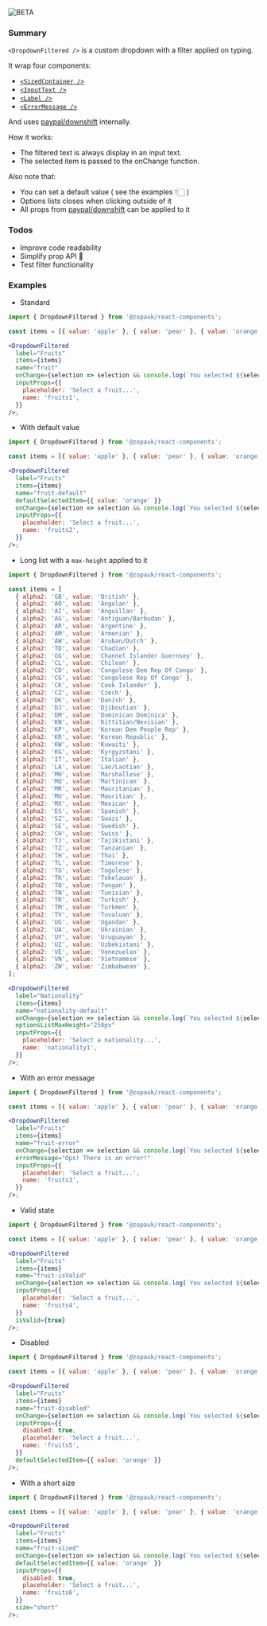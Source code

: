 ![BETA](https://img.shields.io/badge/BETA-0.0.4-yellow.svg)

### Summary

`<DropdownFiltered />` is a custom dropdown with a filter applied on typing.

It wrap four components:

- [`<SizedContainer />`](/#/Components/Layout/SizedContainer)
- [`<InputText />`](/#/Components/Atoms/InputText)
- [`<Label />`](/#/Components/Atoms/Label)
- [`<ErrorMessage />`](/#/Components/Atoms/ErrorMessage)

And uses [paypal/downshift](https://github.com/paypal/downshift) internally.

How it works:

- The filtered text is always display in an input text.
- The selected item is passed to the onChange function.

Also note that:

- You can set a default value ( see the examples 👇🏻 )
- Options lists closes when clicking outside of it
- All props from [paypal/downshift](https://github.com/paypal/downshift) can be applied to it

### Todos

- Improve code readability
- Simplify prop API 🤯
- Test filter functionality

### Examples

- Standard

```jsx
import { DropdownFiltered } from '@zopauk/react-components';

const items = [{ value: 'apple' }, { value: 'pear' }, { value: 'orange' }, { value: 'grape' }, { value: 'banana' }];

<DropdownFiltered
  label="Fruits"
  items={items}
  name="fruit"
  onChange={selection => selection && console.log(`You selected ${selection.value}`)}
  inputProps={{
    placeholder: 'Select a fruit...',
    name: 'fruits1',
  }}
/>;
```

- With default value

```jsx
import { DropdownFiltered } from '@zopauk/react-components';

const items = [{ value: 'apple' }, { value: 'pear' }, { value: 'orange' }, { value: 'grape' }, { value: 'banana' }];

<DropdownFiltered
  label="Fruits"
  items={items}
  name="fruit-default"
  defaultSelectedItem={{ value: 'orange' }}
  onChange={selection => selection && console.log(`You selected ${selection.value}`)}
  inputProps={{
    placeholder: 'Select a fruit...',
    name: 'fruits2',
  }}
/>;
```

- Long list with a `max-height` applied to it

```jsx
import { DropdownFiltered } from '@zopauk/react-components';

const items = [
  { alpha2: 'GB', value: 'British' },
  { alpha2: 'AO', value: 'Angolan' },
  { alpha2: 'AI', value: 'Anguillan' },
  { alpha2: 'AG', value: 'Antiguan/Barbudan' },
  { alpha2: 'AR', value: 'Argentine' },
  { alpha2: 'AM', value: 'Armenian' },
  { alpha2: 'AW', value: 'Aruban/Dutch' },
  { alpha2: 'TD', value: 'Chadian' },
  { alpha2: 'GG', value: 'Channel Islander Guernsey' },
  { alpha2: 'CL', value: 'Chilean' },
  { alpha2: 'CD', value: 'Congolese Dem Rep Of Congo' },
  { alpha2: 'CG', value: 'Congolese Rep Of Congo' },
  { alpha2: 'CK', value: 'Cook Islander' },
  { alpha2: 'CZ', value: 'Czech' },
  { alpha2: 'DK', value: 'Danish' },
  { alpha2: 'DJ', value: 'Djiboutian' },
  { alpha2: 'DM', value: 'Dominican Dominica' },
  { alpha2: 'KN', value: 'Kittitian/Nevisian' },
  { alpha2: 'KP', value: 'Korean Dem People Rep' },
  { alpha2: 'KR', value: 'Korean Republic' },
  { alpha2: 'KW', value: 'Kuwaiti' },
  { alpha2: 'KG', value: 'Kyrgyzstani' },
  { alpha2: 'IT', value: 'Italian' },
  { alpha2: 'LA', value: 'Lao/Laotian' },
  { alpha2: 'MH', value: 'Marshallese' },
  { alpha2: 'MQ', value: 'Martinican' },
  { alpha2: 'MR', value: 'Mauritanian' },
  { alpha2: 'MU', value: 'Mauritian' },
  { alpha2: 'MX', value: 'Mexican' },
  { alpha2: 'ES', value: 'Spanish' },
  { alpha2: 'SZ', value: 'Swazi' },
  { alpha2: 'SE', value: 'Swedish' },
  { alpha2: 'CH', value: 'Swiss' },
  { alpha2: 'TJ', value: 'Tajikistani' },
  { alpha2: 'TZ', value: 'Tanzanian' },
  { alpha2: 'TH', value: 'Thai' },
  { alpha2: 'TL', value: 'Timorese' },
  { alpha2: 'TG', value: 'Togolese' },
  { alpha2: 'TK', value: 'Tokelauan' },
  { alpha2: 'TO', value: 'Tongan' },
  { alpha2: 'TN', value: 'Tunisian' },
  { alpha2: 'TR', value: 'Turkish' },
  { alpha2: 'TM', value: 'Turkmen' },
  { alpha2: 'TV', value: 'Tuvaluan' },
  { alpha2: 'UG', value: 'Ugandan' },
  { alpha2: 'UA', value: 'Ukrainian' },
  { alpha2: 'UY', value: 'Uruguayan' },
  { alpha2: 'UZ', value: 'Uzbekistani' },
  { alpha2: 'VE', value: 'Venezuelan' },
  { alpha2: 'VN', value: 'Vietnamese' },
  { alpha2: 'ZW', value: 'Zimbabwean' },
];

<DropdownFiltered
  label="Nationality"
  items={items}
  name="nationality-default"
  onChange={selection => selection && console.log(`You selected ${selection.alpha2}`)}
  optionsListMaxHeight="250px"
  inputProps={{
    placeholder: 'Select a nationality...',
    name: 'nationality1',
  }}
/>;
```

- With an error message

```jsx
import { DropdownFiltered } from '@zopauk/react-components';

const items = [{ value: 'apple' }, { value: 'pear' }, { value: 'orange' }, { value: 'grape' }, { value: 'banana' }];

<DropdownFiltered
  label="Fruits"
  items={items}
  name="fruit-error"
  onChange={selection => selection && console.log(`You selected ${selection.value}`)}
  errorMessage="Ops! There is an error!"
  inputProps={{
    placeholder: 'Select a fruit...',
    name: 'fruits3',
  }}
/>;
```

- Valid state

```jsx
import { DropdownFiltered } from '@zopauk/react-components';

const items = [{ value: 'apple' }, { value: 'pear' }, { value: 'orange' }, { value: 'grape' }, { value: 'banana' }];

<DropdownFiltered
  label="Fruits"
  items={items}
  name="fruit-isValid"
  onChange={selection => selection && console.log(`You selected ${selection.value}`)}
  inputProps={{
    placeholder: 'Select a fruit...',
    name: 'fruits4',
  }}
  isValid={true}
/>;
```

- Disabled

```jsx
import { DropdownFiltered } from '@zopauk/react-components';

const items = [{ value: 'apple' }, { value: 'pear' }, { value: 'orange' }, { value: 'grape' }, { value: 'banana' }];

<DropdownFiltered
  label="Fruits"
  items={items}
  name="fruit-disabled"
  onChange={selection => selection && console.log(`You selected ${selection.value}`)}
  inputProps={{
    disabled: true,
    placeholder: 'Select a fruit...',
    name: 'fruits5',
  }}
  defaultSelectedItem={{ value: 'orange' }}
/>;
```

- With a short size

```jsx
import { DropdownFiltered } from '@zopauk/react-components';

const items = [{ value: 'apple' }, { value: 'pear' }, { value: 'orange' }, { value: 'grape' }, { value: 'banana' }];

<DropdownFiltered
  label="Fruits"
  items={items}
  name="fruit-sized"
  onChange={selection => selection && console.log(`You selected ${selection.value}`)}
  defaultSelectedItem={{ value: 'orange' }}
  inputProps={{
    disabled: true,
    placeholder: 'Select a fruit...',
    name: 'fruits6',
  }}
  size="short"
/>;
```
